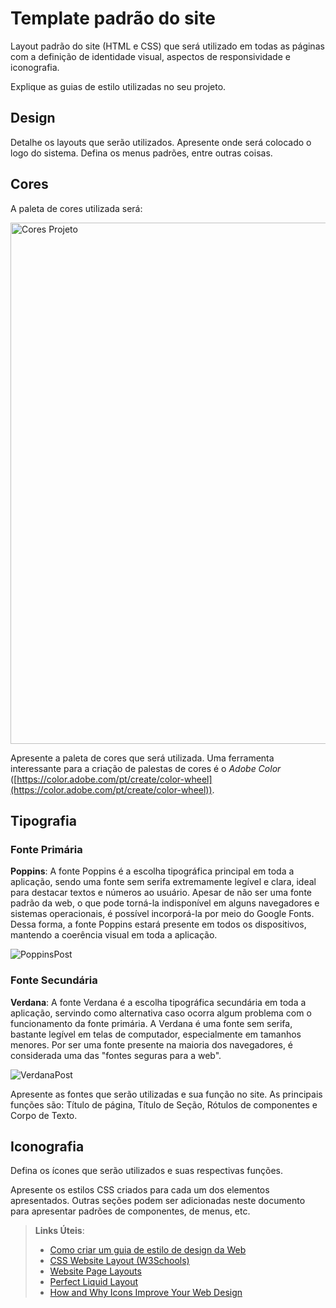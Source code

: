 # Template padrão do site

Layout padrão do site (HTML e CSS) que será utilizado em todas as páginas com a definição de identidade visual, aspectos de responsividade e iconografia.

Explique as guias de estilo utilizadas no seu projeto.

## Design

Detalhe os layouts que serão utilizados. Apresente onde será colocado o logo do sistema. Defina os menus padrões, entre outras coisas.


## Cores
A paleta de cores utilizada será: 

<img width="834" alt="Cores Projeto" src="https://user-images.githubusercontent.com/127874059/235463336-b12194de-1fe3-4f9d-850f-eec75e309a1d.png">



Apresente a paleta de cores que será utilizada. Uma ferramenta interessante para a criação de palestas de cores é o *Adobe Color* ([https://color.adobe.com/pt/create/color-wheel](https://color.adobe.com/pt/create/color-wheel)).


## Tipografia

### Fonte Primária
**Poppins**: A fonte Poppins é a escolha tipográfica principal em toda a aplicação, sendo uma fonte sem serifa extremamente legível e clara, ideal para destacar textos e números ao usuário. Apesar de não ser uma fonte padrão da web, o que pode torná-la indisponível em alguns navegadores e sistemas operacionais, é possível incorporá-la por meio do Google Fonts. Dessa forma, a fonte Poppins estará presente em todos os dispositivos, mantendo a coerência visual em toda a aplicação.

![PoppinsPost](https://user-images.githubusercontent.com/128002460/235503067-d20516e2-d315-4ebb-946d-60d667ec4c5c.png)

### Fonte Secundária
**Verdana**: A fonte Verdana é a escolha tipográfica secundária em toda a aplicação, servindo como alternativa caso ocorra algum problema com o funcionamento da fonte primária. A Verdana é uma fonte sem serifa, bastante legível em telas de computador, especialmente em tamanhos menores. Por ser uma fonte presente na maioria dos navegadores, é considerada uma das "fontes seguras para a web".

![VerdanaPost](https://user-images.githubusercontent.com/128002460/235503078-1943b6b5-de8c-4458-9996-0332a09ba156.png)


Apresente as fontes que serão utilizadas e sua função no site. As principais funções são: Título de página, Título de Seção, Rótulos de componentes e Corpo de Texto.

## Iconografia

Defina os ícones que serão utilizados e suas respectivas funções.

Apresente os estilos CSS criados para cada um dos elementos apresentados.
Outras seções podem ser adicionadas neste documento para apresentar padrões de componentes, de menus, etc.


> **Links Úteis**:
>
> -  [Como criar um guia de estilo de design da Web](https://edrodrigues.com.br/blog/como-criar-um-guia-de-estilo-de-design-da-web/#)
> - [CSS Website Layout (W3Schools)](https://www.w3schools.com/css/css_website_layout.asp)
> - [Website Page Layouts](http://www.cellbiol.com/bioinformatics_web_development/chapter-3-your-first-web-page-learning-html-and-css/website-page-layouts/)
> - [Perfect Liquid Layout](https://matthewjamestaylor.com/perfect-liquid-layouts)
> - [How and Why Icons Improve Your Web Design](https://usabilla.com/blog/how-and-why-icons-improve-you-web-design/)
